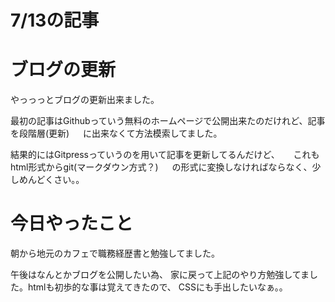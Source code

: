 ﻿# **7/13の記事**

# **ブログの更新**
やっっっとブログの更新出来ました。

最初の記事はGithubっていう無料のホームページで公開出来たのだけれど、記事を段階層(更新) 　 に出来なくて方法模索してました。



結果的にはGitpressっていうのを用いて記事を更新してるんだけど、 　 これもhtml形式からgit(マークダウン方式？) 　 の形式に変換しなければならなく、少しめんどくさい。。


# **今日やったこと**
朝から地元のカフェで職務経歴書と勉強してました。

午後はなんとかブログを公開したい為、 家に戻って上記のやり方勉強してました。htmlも初歩的な事は覚えてきたので、 CSSにも手出したいなぁ。。
